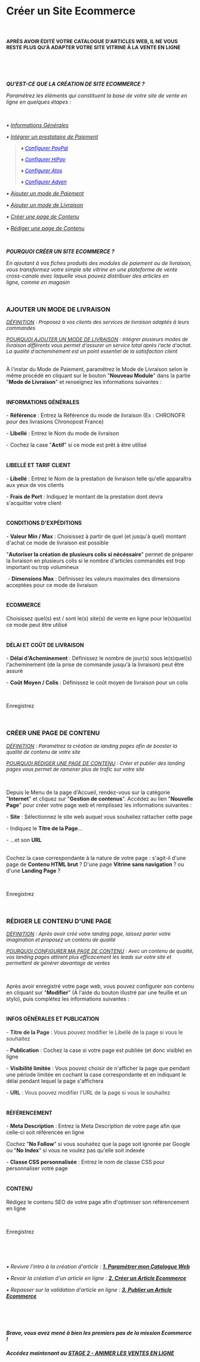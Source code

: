 # Créer un Site Ecommerce


<h4 >&nbsp;</h4>
<h4 ><span style="font-size: 10pt;">APR&Egrave;S AVOIR &Eacute;DIT&Eacute; VOTRE CATALOGUE D'ARTICLES WEB, IL NE VOUS RESTE PLUS QU'&Agrave; ADAPTER VOTRE SITE VITRINE &Agrave; LA VENTE EN LIGNE</span></h4>
<p>&nbsp;</p>


<p>&nbsp;</p>
<p><strong><span ><em>QU'EST-CE QUE LA CR&Eacute;ATION DE SITE ECOMMERCE ?</em></span></strong></p>
<p><span ><em>Param&eacute;trez&nbsp;les &eacute;l&eacute;ments qui constituent la base de votre site de vente en ligne&nbsp;en quelques &eacute;tapes :</em></span></p>
<p>&nbsp;</p>
<p><span ><em>&bull; <a href="#infosgenerales">Informations G&eacute;n&eacute;rales</a></em></span></p>
<p><span ><em>&bull; <a title="Int&eacute;grer un prestataire de Paiement" href="#configprestapay">Int&eacute;grer un prestataire de Paiement</a></em></span></p>
<blockquote>
<p><span style="font-size: 10pt;"><em>&diams; <span style="color: #0000ff;"><a style="color: #0000ff;" title="Configurer PayPal" href="#instalpaypal">Configurer PayPal</a></span></em></span></p>
<p><span style="font-size: 10pt;"><em>&diams; <span style="color: #0000ff;"><a style="color: #0000ff;" title="Configurer HiPay" href="#instalhipay">Configurer HiPay</a></span></em></span></p>
<p><span style="font-size: 10pt;"><em>&diams; <span style="color: #0000ff;"><a style="color: #0000ff;" title="Configurer Atos" href="#instalatos">Configurer Atos</a></span></em></span></p>
<p><span style="font-size: 10pt;"><em>&diams; <span style="color: #0000ff;"><a style="color: #0000ff;" title="Configurer Adyen" href="#instaladyen">Configurer Adyen</a></span></em></span></p>
</blockquote>
<p><span ><em>&bull; <a title="Ajouter un mode de Paiement" href="#modepaiement">Ajouter un mode de Paiement</a></em></span></p>
<p><span ><em>&bull; <a title="Ajouter un mode de Livraison" href="#modelivraison">Ajouter un mode de Livraison</a></em></span></p>
<p><span ><em>&bull; <a title="Cr&eacute;er&nbsp;une page de Contenu" href="#creerpagecontent">Cr&eacute;er&nbsp;une page de Contenu</a></em></span></p>
<p><span ><em>&bull; <a title="R&eacute;diger une page de Contenu" href="#redigercontent">R&eacute;diger une page de Contenu</a></em></span></p>
<p>&nbsp;</p>
<p><em><strong><span >POURQUOI CR&Eacute;ER UN SITE ECOMMERCE ?</span></strong></em></p>
<p><em><span >En ajoutant &agrave; vos fiches produits des modules de paiement ou de livraison, vous transformez votre simple site vitrine en une plateforme de vente cross-canale avec laquelle vous pouvez distribuer des articles en ligne,&nbsp;comme en magasin</span></em></p>
<p><em>&nbsp;</em></p>


<h3><strong>AJOUTER UN MODE DE LIVRAISON</strong></h3>
<p><span style="font-size: 10pt;"><em><span style="text-decoration: underline;">D&Eacute;FINITION</span> : Proposez &agrave; vos clients des services de livraison adapt&eacute;s &agrave; leurs commandes</em></span></p>
<p><span style="font-size: 10pt;"><em><span style="text-decoration: underline;">POURQUOI AJOUTER UN MODE DE LIVRAISON</span> : Int&eacute;grer plusieurs modes de livraison diff&eacute;rents vous permet d'assurer un service total apr&egrave;s l'acte d'achat. La qualit&eacute; d'acheminement est un point essentiel de la satisfaction client</em></span></p>
<p><em><br /></em>&Agrave; l'instar du Mode de Paiement, param&eacute;trez le Mode de Livraison selon le m&ecirc;me proc&eacute;d&eacute; en cliquant sur le bouton "<strong>Nouveau Module</strong>" dans la partie "<strong>Mode de Livraison</strong>" et renseignez les informations suivantes :</p>
<h4><br /><strong>INFORMATIONS G&Eacute;N&Eacute;RALES</strong></h4>
<p>- <strong>R&eacute;f&eacute;rence</strong> : Entrez la R&eacute;f&eacute;rence du mode de livraison (Ex : CHRONOFR pour des livrasions Chronopost France)</p>
<p>- <strong>Libell&eacute;</strong> : Entrez le Nom du mode de livraison</p>
<p>- Cochez la case "<strong>Actif</strong>" si ce mode est pr&ecirc;t &agrave; &ecirc;tre utilis&eacute;</p>
<h4><br /><strong>LIBELL&Eacute; ET TARIF CLIENT</strong></h4>
<p>- <strong>Libell&eacute;</strong> : Entrez le Nom de la prestation de livraison telle qu'elle appara&icirc;tra aux yeux de vos clients</p>
<p>- <strong>Frais de Port</strong> : Indiquez le montant de la prestation&nbsp;dont devra s'acquitter&nbsp;votre client</p>
<h4><br /><strong>CONDITIONS D'EXP&Eacute;DITIONS</strong></h4>
<p>- <strong>Valeur Min / Max</strong> : Choisissez &agrave; partir de quel (et jusqu'&agrave; quel) montant d'achat ce mode de livraison est possible</p>
<p>"<strong>Autoriser la cr&eacute;ation de plusieurs colis si n&eacute;c&eacute;ssaire</strong>" permet de pr&eacute;parer la livraison en plusieurs colis si le nombre d'articles command&eacute;s est trop important ou trop volumineux</p>
<p>&nbsp;- <strong>Dimensions Max</strong> : D&eacute;finissez les valeurs maximales des dimensions accept&eacute;es pour ce mode de livraison</p>
<h4><br /><strong>ECOMMERCE</strong></h4>
<p>Choisissez quel(s) est / sont le(s) site(s) de vente en ligne pour le(s)quel(s) ce mode peut &ecirc;tre utilis&eacute;</p>
<h4><br /><strong>D&Eacute;LAI ET CO&Ucirc;T DE LIVRAISON</strong></h4>
<p>- <strong>D&eacute;lai d'Acheminement</strong> : D&eacute;finissez le nombre de jour(s) sous le(s)quel(s) l'acheminement (de la prise de commande jusqu'&agrave; la livraison) peut &ecirc;tre assur&eacute;</p>
<p>- <strong>Co&ucirc;t Moyen / Colis</strong> : D&eacute;finissez le co&ucirc;t moyen de livraison pour un colis</p>
<p>&nbsp;</p>
<p>Enregistrez</p>
<p>&nbsp;</p>


<h3><strong>CR&Eacute;ER UNE PAGE DE CONTENU</strong></h3>
<p><span style="font-size: 10pt;"><em><span style="text-decoration: underline;">D&Eacute;FINITION</span> :&nbsp;Param&eacute;trez la cr&eacute;ation de landing pages afin de booster la qualit&eacute; de contenu de votre site</em></span></p>
<p><span style="font-size: 10pt;"><em><span style="text-decoration: underline;">POURQUOI R&Eacute;DIGER UNE PAGE DE CONTENU</span> : Cr&eacute;er et publier des landing pages vous permet de ramener plus de trafic sur votre site&nbsp;</em></span></p>
<p>&nbsp;</p>
<p>Depuis le Menu de la page d'Accueil, rendez-vous sur la cat&eacute;gorie "<strong>Internet</strong>" et cliquez sur "<strong>Gestion de contenus</strong>". Acc&eacute;dez au lien "<strong>Nouvelle Page</strong>" pour cr&eacute;er votre page web et remplissez les informations suivantes :</p>
<p>- <strong>Site</strong> : S&eacute;lectionnez le site web auquel vous souhaitez rattacher cette page</p>
<p>- Indiquez le <strong>Titre de la Page</strong>...</p>
<p>- ...et son <strong>URL</strong></p>
<p><br />Cochez la case correspondante &agrave; la nature de votre page : s'agit-il d'une page de <strong>Contenu HTML brut</strong> ? D'une page <strong>Vitrine sans navigation</strong> ? ou d'une <strong>Landing Page</strong> ?</p>
<p>&nbsp;</p>
<p>Enregistrez</p>
<p>&nbsp;</p>


<h3><strong>R&Eacute;DIGER LE CONTENU D'UNE PAGE</strong></h3>
<p><span style="font-size: 10pt;"><em><span style="text-decoration: underline;">D&Eacute;FINITION</span> : Apr&egrave;s avoir cr&eacute;&eacute; votre landing page, laissez parler votre imagination&nbsp;et&nbsp;proposez un contenu de qualit&eacute;</em></span></p>
<p><span style="font-size: 10pt;"><em><span style="text-decoration: underline;">POURQUOI CONFIGURER MA PAGE DE CONTENU</span> : Avec un contenu de qualit&eacute;, vos landing pages attirent plus efficacement les leads sur votre site et permettent de g&eacute;n&eacute;rer davantage de ventes</em></span></p>
<p>&nbsp;</p>
<p>Apr&egrave;s avoir enregistr&eacute; votre page web, vous pouvez configurer son contenu en cliquant sur "<strong>Modifier</strong>" (&Agrave; l'aide du bouton illustr&eacute; par une feuille et un stylo), puis compl&eacute;tez les informations suivantes :</p>
<h4><br /><strong>INFOS G&Eacute;N&Eacute;RALES ET PUBLICATION</strong></h4>
<p><span style="color: #333333;">- <strong>Titre de la Page</strong> :&nbsp;Vous pouvez modifier le Libell&eacute; de la page si vous le souhaitez</span></p>
<p>- <strong>Publication</strong> : Cochez la case si votre page est publi&eacute;e (et donc visible) en ligne&nbsp;</p>
<p>- <strong>Visibilit&eacute; limit&eacute;e</strong> : Vous pouvez choisir de n'afficher la page que pendant une p&eacute;riode limit&eacute;e en cochant la case correspondante et en indiquant le d&eacute;lai pendant lequel la page s'affichera</p>
<p><span style="color: #333333;">- <strong>URL</strong> : Vous pouvez modifier l'URL de la page si vous le souhaitez</span></p>
<h4><br /><strong>R&Eacute;F&Eacute;RENCEMENT</strong></h4>
<p>- <strong>Meta Description</strong> : Entrez la Meta Description de votre page afin que celle-ci soit r&eacute;f&eacute;renc&eacute;e en ligne</p>
<p>Cochez "<strong>No Follow</strong>" si vous souhaitez que la page soit ignor&eacute;e par Google ou "<strong>No Index</strong>" si vous ne voulez pas qu'elle soit index&eacute;e</p>
<p>- <strong>Classe CSS personnalis&eacute;e</strong> : Entrez le nom de classe CSS pour personnaliser votre page</p>
<h4><br /><strong>CONTENU</strong></h4>
<p>R&eacute;digez le contenu SEO de votre page afin d'optimiser son r&eacute;f&eacute;rencement en ligne</p>
<p>&nbsp;</p>
<p>Enregistrez</p>
<p>&nbsp;</p>


<p>&nbsp;</p>
<p><em>&bull; Revivre l'intro &agrave; la cr&eacute;ation d'article :</em> <span style="text-decoration: underline;"><em><strong><a title="1. Param&eacute;trer mon Catalogue Web" href="/fr-fr/start/start-sellonline/default.md">1. Param&eacute;trer mon Catalogue Web</a></strong></em></span></p>
<p><em>&bull; Revoir la cr&eacute;ation d'un article en ligne :</em> <span style="text-decoration: underline;"><em><strong><a title="2. Cr&eacute;er un Article Ecommerce" href="/fr-fr/start/start-sellonline/article.md">2. Cr&eacute;er un Article Ecommerce</a></strong></em></span></p>
<p>&bull; <em>Repasser sur la validation d'article en ligne : <span style="text-decoration: underline;"><strong><a title="3. Publier un Article Ecommerce" href="/fr-fr/start/start-sellonline/vldartweb.md">3. Publier un Article Ecommerce</a></strong></span></em></p>
<p>&nbsp;</p>
<p>&nbsp;</p>
<h4 ><strong><em><span >Bravo, vous avez men&eacute; &agrave; bien les premiers pas de la mission Ecommerce !</span></em></strong></h4>
<h4 ><strong><em><span >Acc&eacute;dez maintenant au <a href="/animvente/progress-sellonline/">STAGE 2 - ANIMER LES VENTES EN LIGNE</a></span></em></strong></h4>
<p >&nbsp;</p>

